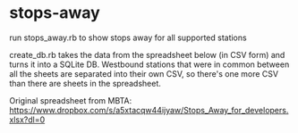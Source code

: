 # stops-away

run stops_away.rb to show stops away for all supported stations

create_db.rb takes the data from the spreadsheet below (in CSV form) and turns it into a SQLite DB. Westbound stations that were in common between all the sheets are separated into their own CSV, so there's one more CSV than there are sheets in the spreadsheet.

Original spreadsheet from MBTA: https://www.dropbox.com/s/a5xtacqw44ijyaw/Stops_Away_for_developers.xlsx?dl=0
